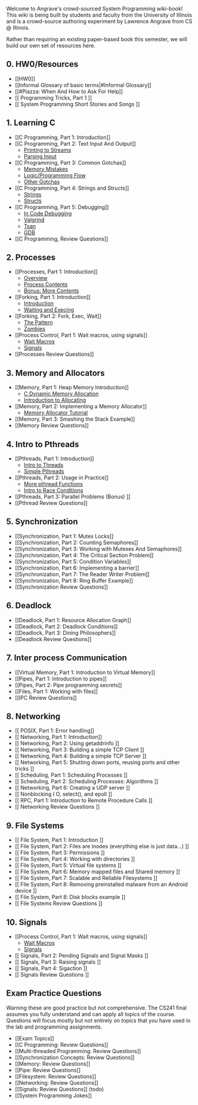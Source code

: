 Welcome to Angrave's crowd-sourced System Programming wiki-book!
This wiki is being built by students and faculty from the University of Illinois and is a crowd-source authoring experiment by Lawrence Angrave from CS @ Illinois.

Rather than requiring an existing paper-based book this semester, we will build our own set of resources here.

## 0. HW0/Resources
* [[HW0]]
* [[Informal Glossary of basic terms|#Informal Glossary]]
* [[#Piazza: When And How to Ask For Help]]
* [[ Programming Tricks, Part 1 ]]
* [[ System Programming Short Stories and Songs ]]

## 1. Learning C
* [[C Programming, Part 1: Introduction]]
* [[C Programming, Part 2: Text Input And Output]]
   * [Printing to Streams](https://github.com/angrave/SystemProgramming/wiki/C-Programming%2C-Part-2%3A-Text-Input-And-Output#printing-to-streams)
   * [Parsing Input](https://github.com/angrave/SystemProgramming/wiki/C-Programming%2C-Part-2%3A-Text-Input-And-Output#parsing-input)
* [[C Programming, Part 3: Common Gotchas]]
   * [Memory Mistakes](https://github.com/angrave/SystemProgramming/wiki/C-Programming%2C-Part-3%3A-Common-Gotchas#memory-mistakes)
   * [Logic/Programming Flow](https://github.com/angrave/SystemProgramming/wiki/C-Programming%2C-Part-3%3A-Common-Gotchas#logic-and-program-flow-mistakes)
   * [Other Gotchas](https://github.com/angrave/SystemProgramming/wiki/C-Programming%2C-Part-3%3A-Common-Gotchas#other-gotchas)
* [[C Programming, Part 4: Strings and Structs]]
   * [Strings](https://github.com/angrave/SystemProgramming/wiki/C-Programming%2C-Part-4%3A-Strings-and-Structs#strings-structs-and-gotchas)
   * [Structs](https://github.com/angrave/SystemProgramming/wiki/C-Programming%2C-Part-4%3A-Strings-and-Structs#so-whats-a-struct)
* [[C Programming, Part 5: Debugging]]
   * [In Code Debugging](https://github.com/angrave/SystemProgramming/wiki/C-Programming%2C-Part-5%3A-Debugging#in-code-debugging)
   * [Valgrind](https://github.com/angrave/SystemProgramming/wiki/C-Programming%2C-Part-5%3A-Debugging#valgrind)
   * [Tsan](https://github.com/angrave/SystemProgramming/wiki/C-Programming%2C-Part-5%3A-Debugging#tsan)
   * [GDB](https://github.com/angrave/SystemProgramming/wiki/C-Programming%2C-Part-5%3A-Debugging#gdb)
* [[C Programming, Review Questions]]

## 2. Processes
* [[Processes, Part 1: Introduction]]
   * [Overview](https://github.com/angrave/SystemProgramming/wiki/Processes,-Part-1:-Introduction#overview)
   * [Process Contents](https://github.com/angrave/SystemProgramming/wiki/Processes,-Part-1:-Introduction#process-contents)
   * [Bonus: More Contents](https://github.com/angrave/SystemProgramming/wiki/Processes,-Part-1:-Introduction#process-functionslimitations-bonus)
* [[Forking, Part 1: Introduction]]
   * [Introduction](https://github.com/angrave/SystemProgramming/wiki/Forking%2C-Part-1%3A-Introduction#intro-to-fork)
   * [Waiting and Execing](https://github.com/angrave/SystemProgramming/wiki/Forking%2C-Part-1%3A-Introduction#waiting-and-execing)
* [[Forking, Part 2: Fork, Exec, Wait]]
   * [The Pattern](https://github.com/angrave/SystemProgramming/wiki/Forking,-Part-2:-Fork,-Exec,-Wait#the-pattern)
   * [Zombies](https://github.com/angrave/SystemProgramming/wiki/Forking,-Part-2:-Fork,-Exec,-Wait#zombies)
* [[Process Control, Part 1: Wait macros, using signals]]
   * [Wait Macros](https://github.com/angrave/SystemProgramming/wiki/Process-Control%2C-Part-1%3A-Wait-macros%2C-using-signals#wait-macros)
   * [Signals](https://github.com/angrave/SystemProgramming/wiki/Process-Control%2C-Part-1%3A-Wait-macros%2C-using-signals#signals)
* [[Processes Review Questions]]

## 3. Memory and Allocators
* [[Memory, Part 1: Heap Memory Introduction]]
   * [C Dynamic Memory Allocation](https://github.com/angrave/SystemProgramming/wiki/Memory,-Part-1:-Heap-Memory-Introduction#c-dynamic-memory-allocation)
   * [Introduction to Allocating](https://github.com/angrave/SystemProgramming/wiki/Memory,-Part-1:-Heap-Memory-Introduction#intro-to-allocating)
* [[Memory, Part 2: Implementing a Memory Allocator]]
   * [Memory Allocator Tutorial](https://github.com/angrave/SystemProgramming/wiki/Memory%2C-Part-2%3A-Implementing-a-Memory-Allocator#memory-allocator-tutorial)
* [[Memory, Part 3: Smashing the Stack Example]]
* [[Memory Review Questions]]

## 4. Intro to Pthreads
* [[Pthreads, Part 1: Introduction]]
   * [Intro to Threads](https://github.com/angrave/SystemProgramming/wiki/Pthreads,-Part-1:-Introduction#intro-to-threads)
   * [Simple Pthreads](https://github.com/angrave/SystemProgramming/wiki/Pthreads,-Part-1:-Introduction#simple-usage)
* [[Pthreads, Part 2: Usage in Practice]]
   * [More pthread Functions](https://github.com/angrave/SystemProgramming/wiki/Pthreads,-Part-2:-Usage-in-Practice#more-pthread-functions)
   * [Intro to Race Conditions](https://github.com/angrave/SystemProgramming/wiki/Pthreads,-Part-2:-Usage-in-Practice#intro-to-race-conditions)
* [[Pthreads, Part 3: Parallel Problems (Bonus) ]]
* [[Pthread Review Questions]]

## 5. Synchronization
* [[Synchronization, Part 1: Mutex Locks]]
* [[Synchronization, Part 2: Counting Semaphores]]
* [[Synchronization, Part 3: Working with Mutexes And Semaphores]]
* [[Synchronization, Part 4: The Critical Section Problem]]
* [[Synchronization, Part 5: Condition Variables]]
* [[Synchronization, Part 6: Implementing a barrier]]
* [[Synchronization, Part 7: The Reader Writer Problem]]
* [[Synchronization, Part 8: Ring Buffer Example]]
* [[Synchronization Review Questions]]

## 6. Deadlock
* [[Deadlock, Part 1: Resource Allocation Graph]]
* [[Deadlock, Part 2: Deadlock Conditions]]
* [[Deadlock, Part 3: Dining Philosophers]]
* [[Deadlock Review Questions]]

## 7. Inter process Communication
* [[Virtual Memory, Part 1: Introduction to Virtual Memory]]
* [[Pipes, Part 1: Introduction to pipes]]
* [[Pipes, Part 2: Pipe programming secrets]]
* [[Files, Part 1: Working with files]]
* [[IPC Review Questions]]

## 8. Networking
* [[ POSIX, Part 1: Error handling]]
* [[ Networking, Part 1: Introduction]]
* [[ Networking, Part 2: Using getaddrinfo ]]
* [[ Networking, Part 3: Building a simple TCP Client ]]
* [[ Networking, Part 4: Building a simple TCP Server ]]
* [[ Networking, Part 5: Shutting down ports, reusing ports and other tricks ]]
* [[ Scheduling, Part 1: Scheduling Processes ]]
* [[ Scheduling, Part 2: Scheduling Processes: Algorithms ]]
* [[ Networking, Part 6: Creating a UDP server ]]
* [[ Nonblocking I O, select(), and epoll ]]
* [[ RPC, Part 1: Introduction to Remote Procedure Calls ]]
* [[ Networking Review Questions ]]

## 9. File Systems
* [[ File System, Part 1: Introduction ]]
* [[ File System, Part 2: Files are inodes (everything else is just data...) ]]
* [[ File System, Part 3: Permissions ]]
* [[ File System, Part 4: Working with directories ]]
* [[ File System, Part 5: Virtual file systems ]]
* [[ File System, Part 6: Memory mapped files and Shared memory ]]
* [[ File System, Part 7: Scalable and Reliable Filesystems ]]
* [[ File System, Part 8: Removing preinstalled malware from an Android device ]]
* [[ File System, Part 8: Disk blocks example ]]
* [[ File Systems Review Questions ]]

## 10. Signals
* [[Process Control, Part 1: Wait macros, using signals]]
   * [Wait Macros](https://github.com/angrave/SystemProgramming/wiki/Process-Control%2C-Part-1%3A-Wait-macros%2C-using-signals#wait-macros)
   * [Signals](https://github.com/angrave/SystemProgramming/wiki/Process-Control%2C-Part-1%3A-Wait-macros%2C-using-signals#signals)
* [[ Signals, Part 2: Pending Signals and Signal Masks ]]
* [[ Signals, Part 3: Raising signals ]]
* [[ Signals, Part 4: Sigaction ]]
* [[ Signals Review Questions ]]

## Exam Practice Questions
Warning these are good practice but not comprehensive. The CS241 final assumes you fully understand and can apply all topics of the course. Questions will focus mostly but not entirely on topics that you have used in the lab and programming assignments.

* [[Exam Topics]]
* [[C Programming: Review Questions]]
* [[Multi-threaded Programming: Review Questions]]
* [[Synchronization Concepts: Review Questions]]
* [[Memory: Review Questions]]
* [[Pipe: Review Questions]]
* [[Filesystem: Review Questions]]
* [[Networking: Review Questions]]
* [[Signals: Review Questions]] (todo)
* [[System Programming Jokes]]
